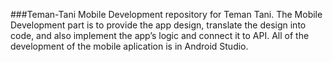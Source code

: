 ###Teman-Tani
Mobile Development repository for Teman Tani. The Mobile Development part is to provide the app design, translate the design into code, and also implement the app’s logic and connect it to API. All of the development of the mobile aplication is in Android Studio.

